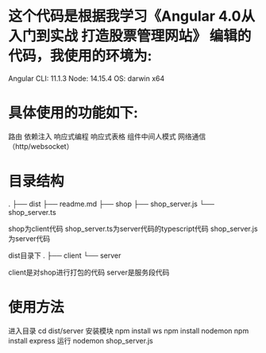 
# 这个代码是根据我学习《Angular 4.0从入门到实战 打造股票管理网站》 编辑的代码，我使用的环境为:
Angular CLI: 11.1.3
Node: 14.15.4
OS: darwin x64

# 具体使用的功能如下:
路由
依赖注入
响应式编程
响应式表格
组件中间人模式
网络通信（http/websocket）

# 目录结构
.
├── dist
├── readme.md
├── shop
├── shop_server.js
└── shop_server.ts

shop为client代码
shop_server.ts为server代码的typescript代码
shop_server.js为server代码

dist目录下
.
├── client
└── server

client是对shop进行打包的代码
server是服务段代码

# 使用方法
进入目录
cd dist/server
安装模块
npm install ws
npm install nodemon
npm install express
运行
nodemon shop_server.js

